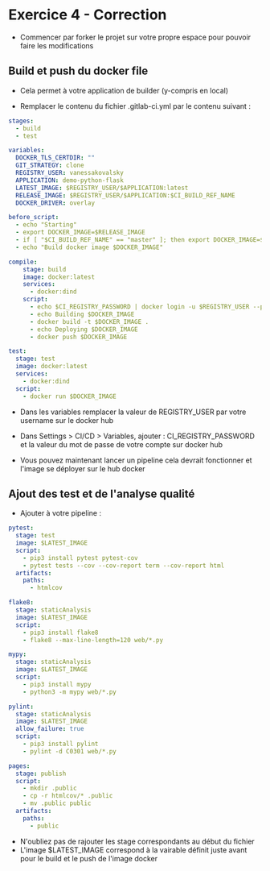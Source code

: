 # Exercice 4 - Correction

* Commencer par forker le projet sur votre propre espace pour pouvoir faire les modifications

## Build et push du docker file


* Cela permet à votre application de builder (y-compris en local)

* Remplacer le contenu du fichier .gitlab-ci.yml par le contenu suivant : 
```yaml
stages:
  - build
  - test

variables:
  DOCKER_TLS_CERTDIR: ""
  GIT_STRATEGY: clone
  REGISTRY_USER: vanessakovalsky
  APPLICATION: demo-python-flask
  LATEST_IMAGE: $REGISTRY_USER/$APPLICATION:latest
  RELEASE_IMAGE: $REGISTRY_USER/$APPLICATION:$CI_BUILD_REF_NAME
  DOCKER_DRIVER: overlay

before_script:
  - echo "Starting"
  - export DOCKER_IMAGE=$RELEASE_IMAGE
  - if [ "$CI_BUILD_REF_NAME" == "master" ]; then export DOCKER_IMAGE=$LATEST_IMAGE; fi
  - echo "Build docker image $DOCKER_IMAGE"

compile:
    stage: build
    image: docker:latest
    services: 
      - docker:dind
    script:
      - echo $CI_REGISTRY_PASSWORD | docker login -u $REGISTRY_USER --password-stdin
      - echo Building $DOCKER_IMAGE
      - docker build -t $DOCKER_IMAGE .
      - echo Deploying $DOCKER_IMAGE
      - docker push $DOCKER_IMAGE

test: 
  stage: test
  image: docker:latest
  services: 
    - docker:dind
  script:
    - docker run $DOCKER_IMAGE
```
* Dans les variables remplacer la valeur de REGISTRY_USER par votre username sur le docker hub
* Dans Settings > CI/CD > Variables, ajouter : 
CI_REGISTRY_PASSWORD
et la valeur du mot de passe de votre compte sur docker hub

* Vous pouvez maintenant lancer un pipeline cela devrait fonctionner et l'image se déployer sur le hub docker

## Ajout des test et de l'analyse qualité

* Ajouter à votre pipeline :
```yaml
pytest:
  stage: test
  image: $LATEST_IMAGE
  script:
    - pip3 install pytest pytest-cov
    - pytest tests --cov --cov-report term --cov-report html
  artifacts:
    paths:
      - htmlcov

flake8:
  stage: staticAnalysis
  image: $LATEST_IMAGE
  script:
    - pip3 install flake8
    - flake8 --max-line-length=120 web/*.py

mypy:
  stage: staticAnalysis
  image: $LATEST_IMAGE
  script:
    - pip3 install mypy
    - python3 -m mypy web/*.py

pylint:
  stage: staticAnalysis
  image: $LATEST_IMAGE
  allow_failure: true
  script:
    - pip3 install pylint
    - pylint -d C0301 web/*.py

pages:
  stage: publish
  script:
    - mkdir .public
    - cp -r htmlcov/* .public
    - mv .public public
  artifacts:
    paths:
      - public
```
* N'oubliez pas de rajouter les stage correspondants au début du fichier
* L'image $LATEST_IMAGE correspond à la vairable définit juste avant pour le build et le push de l'image docker

